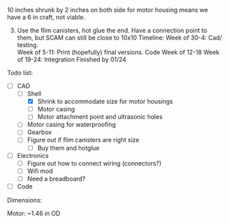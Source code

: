 10 inches shrunk by 2 inches on both side for motor housing means we have a 6 in craft, not viable. 

3. Use the flim canisters, hot glue the end. Have a connection point to them, but SCAM can still be close to 10x10
Timeline: 
	Week of 30-4: Cad/ testing. 	
	Week of 5-11: Print (hopefully) final versions. Code 
	Week of 12-18
	Week of 19-24: Integration 
	Finished by 01/24

Todo list:
- [ ] CAD 
	- [ ] Shell
		- [x] Shrink to accommodate size for motor housings
		- [ ] Motor casing
		- [ ] Motor attachment point and ultrasonic holes
	- [ ] Motor casing for waterproofing
	- [ ] Gearbox
	- [ ] Figure out if flim canisters are right size
		- [ ] Buy them and hotglue
- [ ] Electronics
	- [ ] Figure out how to connect wiring (connectors?)
	- [ ] Wifi mod
	- [ ] Need a breadboard?
- [ ] Code

Dimensions:

Motor: 
~1.46 in OD

